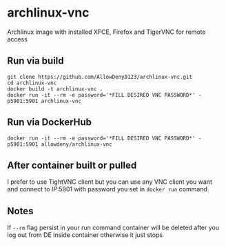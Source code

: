 # archlinux-vnc
Archlinux image with installed XFCE, Firefox and TigerVNC for remote access
## Run via build
```
git clone https://github.com/AllowDeny0123/archlinux-vnc.git
cd archlinux-vnc
docker build -t archlinux-vnc .
docker run -it --rm -e password='*FILL DESIRED VNC PASSWORD*' -p5901:5901 archlinux-vnc
```
## Run via DockerHub
```
docker run -it --rm -e password='*FILL DESIRED VNC PASSWORD*' -p5901:5901 allowdeny/archlinux-vnc
```
## After container built or pulled
I prefer to use TightVNC client but you can use any VNC client you want and connect to *IP*:5901 with password you set in `docker run` command.

## Notes
If `--rm` flag persist in your run command container will be deleted after you log out from DE inside container otherwise it just stops
